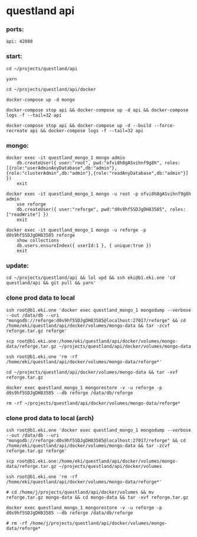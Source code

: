 # questland api

### ports:

    api: 42080

### start:

    cd ~/projects/questland/api

    yarn

    cd ~/projects/questland/api/docker

    docker-compose up -d mongo

    docker-compose stop api && docker-compose up -d api && docker-compose logs -f --tail=32 api

    docker-compose stop api && docker-compose up -d --build --force-recreate api && docker-compose logs -f --tail=32 api

### mongo:

    docker exec -it questland_mongo_1 mongo admin
        db.createUser({ user:"root", pwd:"ofvi8h8gASvihnf9g8h", roles:[{role:"userAdminAnyDatabase",db:"admin"},{role:"clusterAdmin",db:"admin"},{role:"readAnyDatabase",db:"admin"}] })
        exit

    docker exec -it questland_mongo_1 mongo -u root -p ofvi8h8gASvihnf9g8h admin
        use reforge
        db.createUser({ user:"reforge", pwd:"d0s9hf5SDJgDH83585", roles:["readWrite"] })
        exit

    docker exec -it questland_mongo_1 mongo -u reforge -p d0s9hf5SDJgDH83585 reforge
        show collections
        db.users.ensureIndex({ userId:1 }, { unique:true })
        exit

### update:

    cd ~/projects/questland/api && lol upd && ssh eki@b1.eki.one 'cd questland/api && git pull && yarn'

### clone prod data to local

    ssh root@b1.eki.one 'docker exec questland_mongo_1 mongodump --verbose --out /data/db --uri "mongodb://reforge:d0s9hf5SDJgDH83585@localhost:27017/reforge" && cd /home/eki/questland/api/docker/volumes/mongo-data && tar -zcvf reforge.tar.gz reforge'

    scp root@b1.eki.one:/home/eki/questland/api/docker/volumes/mongo-data/reforge.tar.gz ~/projects/questland/api/docker/volumes/mongo-data

    ssh root@b1.eki.one 'rm -rf /home/eki/questland/api/docker/volumes/mongo-data/reforge*'

    cd ~/projects/questland/api/docker/volumes/mongo-data && tar -xvf reforge.tar.gz

    docker exec questland_mongo_1 mongorestore -v -u reforge -p d0s9hf5SDJgDH83585 --db reforge /data/db/reforge

    rm -rf ~/projects/questland/api/docker/volumes/mongo-data/reforge*

### clone prod data to local (arch)

    ssh root@b1.eki.one 'docker exec questland_mongo_1 mongodump --verbose --out /data/db --uri "mongodb://reforge:d0s9hf5SDJgDH83585@localhost:27017/reforge" && cd /home/eki/questland/api/docker/volumes/mongo-data && tar -zcvf reforge.tar.gz reforge'

    scp root@b1.eki.one:/home/eki/questland/api/docker/volumes/mongo-data/reforge.tar.gz ~/projects/questland/api/docker/volumes

    ssh root@b1.eki.one 'rm -rf /home/eki/questland/api/docker/volumes/mongo-data/reforge*'

    # cd /home/j/projects/questland/api/docker/volumes && mv reforge.tar.gz mongo-data && cd mongo-data && tar -xvf reforge.tar.gz

    docker exec questland_mongo_1 mongorestore -v -u reforge -p d0s9hf5SDJgDH83585 --db reforge /data/db/reforge

    # rm -rf /home/j/projects/questland/api/docker/volumes/mongo-data/reforge*
